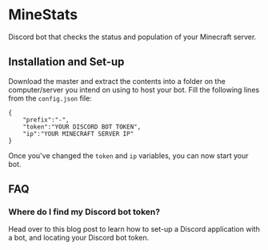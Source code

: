# MineStats
Discord bot that checks the status and population of your Minecraft server.

## Installation and Set-up
Download the master and extract the contents into a folder on the computer/server you intend on using to host your bot.
Fill the following lines from the `config.json` file:
```
{
    "prefix":"-",
    "token":"YOUR DISCORD BOT TOKEN",
    "ip":"YOUR MINECRAFT SERVER IP"
}
```
Once you've changed the `token` and `ip` variables, you can now start your bot.

## FAQ
### Where do I find my Discord bot token?
Head over to this blog post to learn how to set-up a Discord application with a bot, and locating your Discord bot token.
